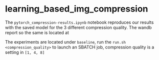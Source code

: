 # learning_based_img_compression

The `pytorch_compression-results.ipynb` notebook reproduces our results with the saved model for the 3 different compression quality. The wandb report so the same is located at [](https://wandb.ai/umass-iesl-is/696ds-learning-based-image-compression/reports/Baseline-Results--Vmlldzo0MDMyNTM3) 

The experiments are located under `baseline`, run the `run.sh <compression_quality>` to launch an SBATCH job, compression quality is a setting in `[1, 4, 8]`

